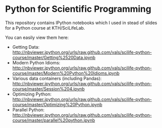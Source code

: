 Python for Scientific Programming
=====================

This repository contains IPython notebooks which I used in stead of slides for a Python course at KTH/SciLifeLab.

You can easily view them here:

- Getting Data: http://nbviewer.ipython.org/urls/raw.github.com/vals/scilife-python-course/master/Getting%2520Data.ipynb
- Modern Python Idioms: http://nbviewer.ipython.org/urls/raw.github.com/vals/scilife-python-course/master/Modern%20Python%20Idioms.ipynb
- Various data containers (including Pandas): http://nbviewer.ipython.org/urls/raw.github.com/vals/scilife-python-course/master/Session%204.ipynb
- Optimizing Python: http://nbviewer.ipython.org/urls/raw.github.com/vals/scilife-python-course/master/Optimizing%20Python.ipynb
- Parallel Python: http://nbviewer.ipython.org/urls/raw.github.com/vals/scilife-python-course/master/parallel%20python.ipynb
